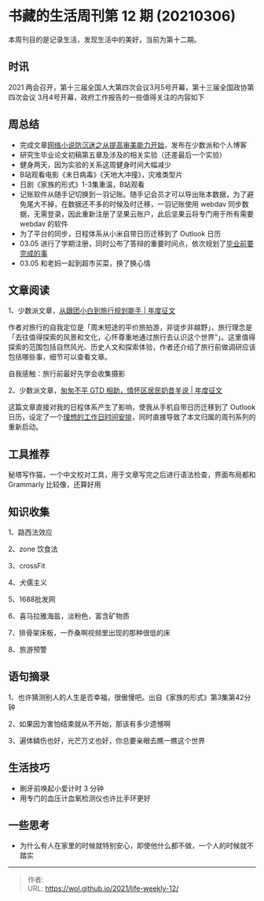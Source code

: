 # 书藏的生活周刊第 12 期 (20210306)


本周刊目的是记录生活，发现生活中的美好，当前为第十二期。

<!--more-->

## 时讯

2021 两会召开，第十三届全国人大第四次会议3月5号开幕，第十三届全国政协第四次会议 3月4号开幕，政府工作报告的一些值得关注的内容如下

## 周总结

- 完成文章[网络小说防沉迷之从提高审美能力开始](https://sspai.com/post/65325)，发布在少数派和个人博客
- 研究生毕业论文初稿第五章及涉及的相关实验（还差最后一个实验）
- 健身两天，因为实验的关系这周健身时间大幅减少
- B站观看电影《末日病毒》《天地大冲撞》，灾难类型片
- 日剧《家族的形式》1-3集重温，B站观看
- 记账软件从随手记切换到一羽记账。随手记会员才可以导出账本数据，为了避免尾大不掉，在数据还不多的时候及时迁移，一羽记账使用 webdav 同步数据，无需登录，因此重新注册了坚果云账户，此后坚果云将专门用于所有需要 webdav 的软件
- 为了平台的同步，日程体系从小米自带日历迁移到了 Outlook 日历
- 03.05 进行了学期注册，同时公布了答辩的重要时间点，依次规划了[毕业前要完成的事](https://shuzang.github.io/2021/todo-before-graduate/)
- 03.05 和老妈一起到超市买菜，换了换心情

## 文章阅读

1、少数派文章，[从跟团小白到旅行规划能手 | 年度征文](https://sspai.com/post/65271)

作者对旅行的自我定位是「周末短途的平价旅拍游，非徒步非越野」，旅行理念是「去往值得探索的风景和文化，心怀尊重地通过旅行去认识这个世界”」。这里值得探索的范围包括自然风光、历史人文和探索体验，作者还介绍了旅行前做调研应该包括哪些事，细节可以查看文章。

自我感触：旅行前最好先学会收集摄影

2、少数派文章，[匆匆不平 GTD 相助，情怀区居民奶昔羊说 | 年度征文](https://sspai.com/post/65211)

这篇文章直接对我的日程体系产生了影响，使我从手机自带日历迁移到了 Outlook 日历，设定了一个[理想的工作日时间安排](https://shuzang.github.io/2021/ideal-daily-schedule)，同时直接导致了本文归属的周刊系列的重新启动。

## 工具推荐

秘塔写作猫，一个中文校对工具，用于文章写完之后进行语法检查，界面布局都和 Grammarly 比较像，还算好用

## 知识收集

1、路西法效应

2、zone 饮食法

3、crossFit

4、犬儒主义

5、1688批发网

6、喜马拉雅海盐，淡粉色，富含矿物质

7、排骨架床板，一乔桑啊视频里出现的那种很低的床

8、旅游预警

## 语句摘录

1、也许猜测别人的人生是否幸福，很傲慢吧。出自《家族的形式》第3集第42分钟

2、如果因为害怕结束就从不开始，那该有多少遗憾啊

3、遍体鳞伤也好，光芒万丈也好，你总要亲眼去瞧一瞧这个世界

## 生活技巧

- 刷牙前唤起小爱计时 3 分钟
- 用专门的血压计血氧检测仪也许比手环更好

## 一些思考

- 为什么有人在家里的时候就特别安心，即使他什么都不做，一个人的时候就不踏实








---

> 作者:   
> URL: https://wol.github.io/2021/life-weekly-12/  

